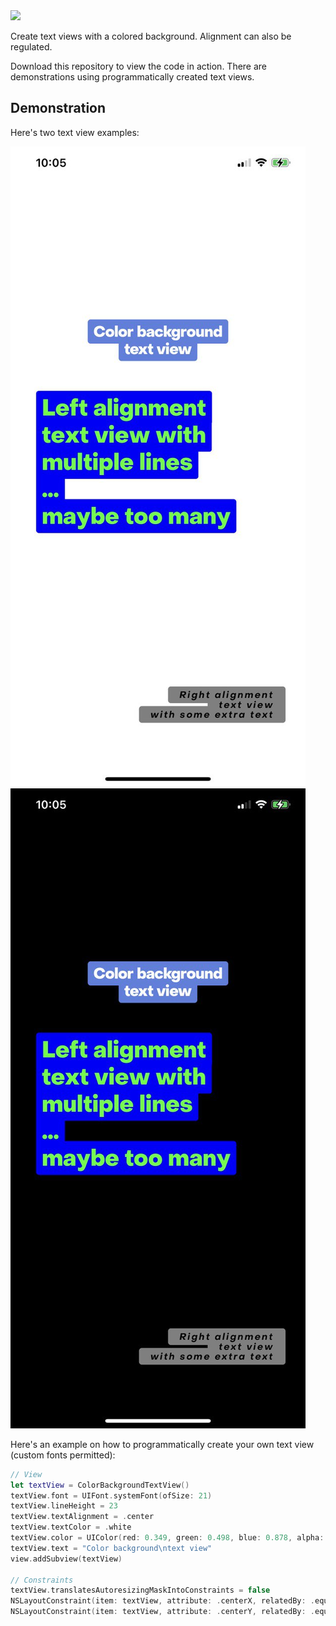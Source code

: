 <img src="https://img.shields.io/badge/platforms-ios-green" /> 

Create text views with a colored background. Alignment can also be regulated.

Download this repository to view the code in action. There are demonstrations using programmatically created text views.


## Demonstration

Here's two text view examples:

<img src="Assets/colorBackgroundextView_light.jpeg"></img>
<img src="Assets/colorBackgroundextView_dark.jpeg"></img>

Here's an example on how to programmatically create your own text view (custom fonts permitted):

```swift
// View
let textView = ColorBackgroundTextView()
textView.font = UIFont.systemFont(ofSize: 21)
textView.lineHeight = 23
textView.textAlignment = .center
textView.textColor = .white
textView.color = UIColor(red: 0.349, green: 0.498, blue: 0.878, alpha: 1)
textView.text = "Color background\ntext view"
view.addSubview(textView)

// Constraints
textView.translatesAutoresizingMaskIntoConstraints = false
NSLayoutConstraint(item: textView, attribute: .centerX, relatedBy: .equal, toItem: view, attribute: .centerX, multiplier: 1, constant: 0).isActive = true
NSLayoutConstraint(item: textView, attribute: .centerY, relatedBy: .equal, toItem: view, attribute: .centerY, multiplier: 1, constant: -200).isActive = true
```
